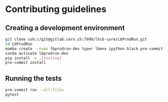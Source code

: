 # Contributing guidelines

## Creating a development environment

```bash
git clone ssh://git@gitlab.cern.ch:7999/lhcb-core/LbProdRun.git
cd LbProdRun
mamba create --name lbprodrun-dev typer lbenv ipython black pre-commit pytest singularity
conda activate lbprodrun-dev
pip install -e .[testing]
pre-commit install
```

## Running the tests

```bash
pre-commit run --all-files
pytest
```
